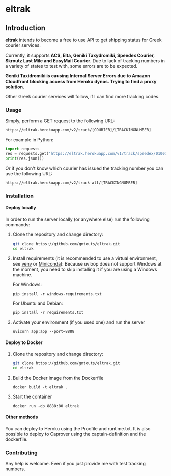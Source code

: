 # eltrak

## Introduction

**eltrak** intends to become a free to use API to get shipping status for Greek courier services.

Currently, it supports **ACS, Elta, Geniki Taxydromiki, Speedex Courier, Skroutz Last Mile and EasyMail Courier**. Due to lack of tracking numbers in a variety of states to test with, some errors are to be expected.

**Geniki Taxidromiki is causing Internal Server Errors due to Amazon Cloudfront blocking access from Heroku dynos. Trying to find a proxy solution.**

Other Greek courier services will follow, if I can find more tracking codes.

### Usage

Simply, perform a GET request to the following URL:

`https://eltrak.herokuapp.com/v2/track/[COURIER]/[TRACKINGNUMBER]`

For example in Python:

```python
import requests
res = requests.get('https://eltrak.herokuapp.com/v1/track/speedex/010011110101')
print(res.json())
```

Or if you don't know which courier has issued the tracking number you can use the following URL:

`https://eltrak.herokuapp.com/v2/track-all/[TRACKINGNUMBER]`

### Installation

#### Deploy locally

In order to run the server locally (or anywhere else) run the following commands:

1. Clone the repository and change directory:

   ```bash
   git clone https://github.com/gntouts/eltrak.git
   cd eltrak
   ```

2. Install requirements (it is recommended to use a virtual environment, see [venv](https://docs.python.org/3/library/venv.html) or [Miniconda](https://docs.conda.io/en/latest/miniconda.html)):
   Because uvloop does not support Windows at the moment, you need to skip installing it if you are using a Windows machine.

   For Windows:

   `pip install -r windows-requirements.txt`

   For Ubuntu and Debian:

   `pip install -r requirements.txt`

3. Activate your environment (if you used one) and run the server

   `uvicorn app:app --port=8888`

#### Deploy to Docker

1. Clone the repository and change directory:

   ```bash
   git clone https://github.com/gntouts/eltrak.git
   cd eltrak
   ```

2. Build the Docker image from the Dockerfile

   `docker build -t eltrak .`

3. Start the container

   `docker run -dp 8888:80 eltrak`

#### Other methods

You can deploy to Heroku using the Procfile and runtime.txt. It is also possible to deploy to Caprover using the captain-definition and the dockerfile.

### Contributing

Any help is welcome. Even if you just provide me with test tracking numbers.
